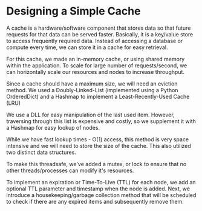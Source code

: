 # Designing a Simple Cache

A cache is a hardware/software component that stores data so that future requests for that data can be served faster. Basically, it is a key/value store to access frequently required data. Instead of accessing a database or compute every time, we can store it in a cache for easy retrieval. 

For this cache, we made an in-memory cache, or using shared memory within the application. To scale for large number of requests/second, we can horizontally scale our resources and nodes to increase throughput. 

Since a cache should have a maximum size, we will need an eviction method. We used a Doubly-Linked-List (implemented using a Python OrderedDict) and a Hashmap to implement a Least-Recently-Used Cache (LRU) 

We use a DLL for easy manipulation of the last used item. However, traversing through this list is expensive and costly, so we supplement it with a Hashmap for easy lookup of nodes. 

While we have fast lookup times - O(1) access, this method is very space intensive and we will need to store the size of the cache. This also utilized two distinct data structures. 

To make this threadsafe, we've added a mutex, or lock to ensure that no other threads/processes can modify it's resources. 

To implement an expiration or Time-To-Live (TTL) for each node, we add an optional TTL parameter and timestamp when the node is added. Next, we introduce a housekeeping/garbage collection method that will be scheduled to check if there are any expired items and subsequently remove them. 
